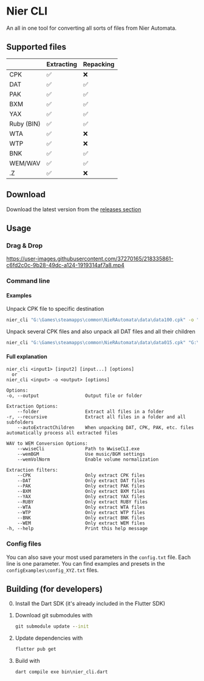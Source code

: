 # Nier CLI

An all in one tool for converting all sorts of files from Nier Automata.

## Supported files

|            | Extracting | Repacking |
|------------|------------|-----------|
| CPK        | ✅          | ❌         |
| DAT        | ✅          | ✅         |
| PAK        | ✅          | ✅         |
| BXM        | ✅          | ✅         |
| YAX        | ✅          | ✅         |
| Ruby (BIN) | ✅          | ✅         |
| WTA        | ✅          | ❌         |
| WTP        | ✅          | ❌         |
| BNK        | ✅          | ✅         |
| WEM/WAV    | ✅          | ✅         |
| .Z         | ✅          | ❌         |

## Download

Download the latest version from the [releases section](https://github.com/ArthurHeitmann/nier_cli/releases)

## Usage

### Drag & Drop

https://user-images.githubusercontent.com/37270165/218335861-c6fd2c0c-9b28-49dc-a124-1919314af7a8.mp4

### Command line

#### Examples

Unpack CPK file to specific destination
```bat
nier_cli "G:\Games\steamapps\common\NieRAutomata\data\data100.cpk" -o "D:\modding\na\data100.cpk_unpacked"
```

Unpack several CPK files and also unpack all DAT files and all their children
```bat
nier_cli "G:\Games\steamapps\common\NieRAutomata\data\data015.cpk" "G:\Games\steamapps\common\NieRAutomata\data\data100.cpk" --autoExtractChildren
```

#### Full explanation

```
nier_cli <input1> [input2] [input...] [options]
  or
nier_cli <input> -o <output> [options]

Options:
-o, --output                 Output file or folder

Extraction Options:
    --folder                 Extract all files in a folder
-r, --recursive              Extract all files in a folder and all subfolders
    --autoExtractChildren    When unpacking DAT, CPK, PAK, etc. files automatically process all extracted files

WAV to WEM Conversion Options:
    --wwiseCli               Path to WwiseCLI.exe
    --wemBGM                 Use music/BGM settings
    --wemVolNorm             Enable volume normalization

Extraction filters:
    --CPK                    Only extract CPK files
    --DAT                    Only extract DAT files
    --PAK                    Only extract PAK files
    --BXM                    Only extract BXM files
    --YAX                    Only extract YAX files
    --RUBY                   Only extract RUBY files
    --WTA                    Only extract WTA files
    --WTP                    Only extract WTP files
    --BNK                    Only extract BNK files
    --WEM                    Only extract WEM files
-h, --help                   Print this help message
```

### Config files

You can also save your most used parameters in the `config.txt` file. Each line is one parameter. You can find examples and presets in the `configExamples\config_XYZ.txt` files.

## Building (for developers)

0. Install the Dart SDK (it's already included in the Flutter SDK)

1. Download git submodules with
	```bat
	git submodule update --init
	```

3. Update dependencies with
   ```bat
   flutter pub get
   ```

4. Build with
	```bat
	dart compile exe bin\nier_cli.dart 
	```
